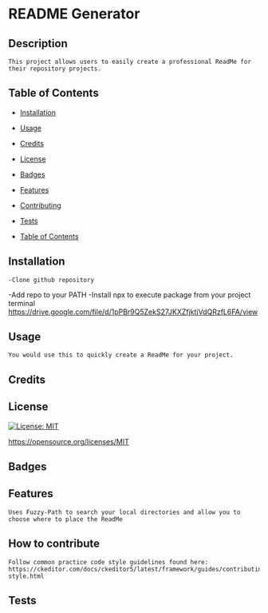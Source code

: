 # README Generator

## Description
    This project allows users to easily create a professional ReadMe for their repository projects.
    
## Table of Contents


   - [Installation](#installation)

   - [Usage](#usage)

   - [Credits](#credits)

   - [License](#license)

   - [Badges](#badges)

   - [Features](#features)

   - [Contributing](#contributing)

   - [Tests](#tests)

   - [Table of Contents](#tableofcontents)


## Installation
    -Clone github repository
-Add repo to your PATH
-Install npx to execute package from your project terminal
https://drive.google.com/file/d/1pPBr9Q5ZekS27JKXZfjktjVdQRzfL6FA/view
## Usage
    You would use this to quickly create a ReadMe for your project.
## Credits
    
## License

  [![License: MIT](https://img.shields.io/badge/License-MIT-yellow.svg)](https://opensource.org/licenses/MIT)

  https://opensource.org/licenses/MIT

## Badges
    
## Features
    Uses Fuzzy-Path to search your local directories and allow you to choose where to place the ReadMe
## How to contribute
    Follow common practice code style guidelines found here: https://ckeditor.com/docs/ckeditor5/latest/framework/guides/contributing/code-style.html
## Tests
    



  
